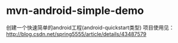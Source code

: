# mvn-android-simple-demo
创建一个快速简单的android工程(android-quickstart类型)
项目使用见：http://blog.csdn.net/spring5555/article/details/43487579
